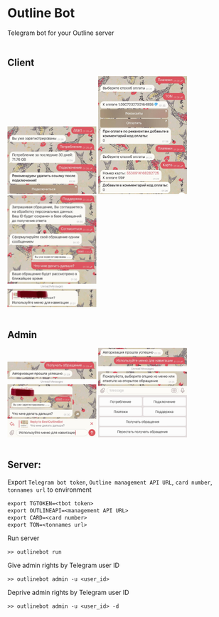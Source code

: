 # Outline Bot
Telegram bot for your Outline server
</br></br>

## Client
<row>
    <img src="docs/client_start.jpg" alt="client start" width="200"/>
    <img src="docs/client_pay.jpg" alt="client pay" width="200"/>
    <img src="docs/client_help.jpg" alt="client help" width="200"/>
</row>
</br></br>

## Admin
<row>
    <img src="docs/admin_help.jpg" alt="client start" width="200"/>
    <img src="docs/admin_after_help.jpg" alt="client pay" width="200"/>
</row>
</br></br>

## Server:
Export `Telegram bot token`, `Outline management API URL`, `card number`, `tonnames url` to environment
```
export TGTOKEN=<tbot token>
export OUTLINEAPI=<management API URL>
export CARD=<card number>
export TON=<tonnames url>
```
Run server
```
>> outlinebot run
```
Give admin rights by Telegram user ID
```
>> outlinebot admin -u <user_id>
```
Deprive admin rights by Telegram user ID
```
>> outlinebot admin -u <user_id> -d
```